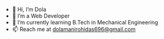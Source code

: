 - 👋 Hi, I’m Dola
- 👀 I’m a Web Developer 
- 🌱 I’m currently learning B.Tech in Mechanical Engineering
- 📫 Reach me at dolamanirohidas696@gmail.com


